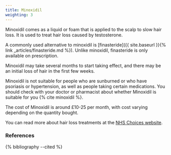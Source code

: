 ```yaml
---
title: Minoxidil
weighting: 3
---
```


Minoxidil comes as a liquid or foam that is applied to the scalp to slow hair loss. It is used to treat hair loss caused by testosterone.

A commonly used alternative to minoxidil is [finasteride]({{ site.baseurl }}{% link _articles/finasteride.md %}). Unlike minoxidil, finasteride is only available on prescription.

Minoxidil may take several months to start taking effect, and there may be an initial loss of hair in the first few weeks.

Minoxidil is not suitable for people who are sunburned or who have psoriasis or hypertension, as well as people taking certain medications. You should check with your doctor or pharmacist about whether Minoxidil is suitable for you {% cite minoxidil %}.

The cost of Minoxidil is around £10-25 per month, with cost varying depending on the quantity bought.

You can read more about hair loss treatments at the [NHS Choices website](http://www.nhs.uk/Conditions/Hair-loss/Pages/Treatment.aspx).

### References

{% bibliography --cited %}